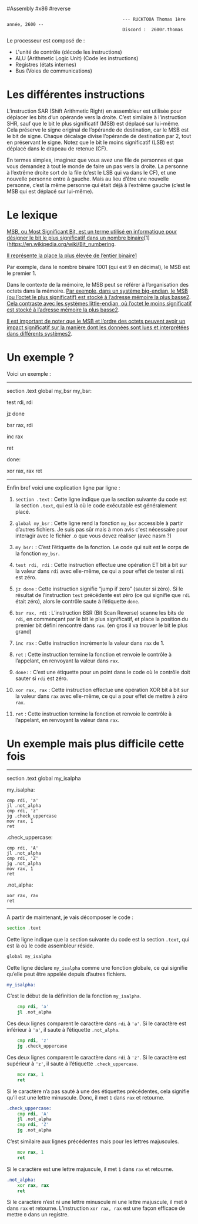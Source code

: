 #Assembly #x86 #reverse

												--- RUCKTOOA Thomas 1ère année, 2600 --
												Discord :  2600r.thomas

Le processeur est composé de : 

- L'unité de contrôle (décode les instructions)
- ALU (Arithmetic Logic Unit) (Code les instructions)
- Registres (états internes)
- Bus (Voies de communications)

# Les différentes instructions

L’instruction SAR (Shift Arithmetic Right) en assembleur est utilisée pour déplacer les bits d’un opérande vers la droite. C’est similaire à l’instruction SHR, sauf que le bit le plus significatif (MSB) est déplacé sur lui-même. Cela préserve le signe original de l’opérande de destination, car le MSB est le bit de signe. Chaque décalage divise l’opérande de destination par 2, tout en préservant le signe. Notez que le bit le moins significatif (LSB) est déplacé dans le drapeau de retenue (CF).

En termes simples, imaginez que vous avez une file de personnes et que vous demandez à tout le monde de faire un pas vers la droite. La personne à l’extrême droite sort de la file (c’est le LSB qui va dans le CF), et une nouvelle personne entre à gauche. Mais au lieu d’être une nouvelle personne, c’est la même personne qui était déjà à l’extrême gauche (c’est le MSB qui est déplacé sur lui-même).

# Le lexique

[MSB, ou Most Significant Bit, est un terme utilisé en informatique pour désigner le bit le plus significatif dans un nombre binaire](https://en.wikipedia.org/wiki/Bit_numbering)[1](https://en.wikipedia.org/wiki/Bit_numbering.

[Il représente la place la plus élevée de l’entier binaire](https://en.wikipedia.org/wiki/Bit_numbering)[1](https://en.wikipedia.org/wiki/Bit_numbering)

Par exemple, dans le nombre binaire 1001 (qui est 9 en décimal), le MSB est le premier 1.

Dans le contexte de la mémoire, le MSB peut se référer à l’organisation des octets dans la mémoire. [Par exemple, dans un système big-endian, le MSB (ou l’octet le plus significatif) est stocké à l’adresse mémoire la plus basse](https://www.allaboutcircuits.com/technical-articles/big-endian-little-endian-endianness-byte-arrangement-digital-systems/)[2](https://www.allaboutcircuits.com/technical-articles/big-endian-little-endian-endianness-byte-arrangement-digital-systems/). [Cela contraste avec les systèmes little-endian, où l’octet le moins significatif est stocké à l’adresse mémoire la plus basse](https://en.wikipedia.org/wiki/Bit_numbering)[2](https://www.allaboutcircuits.com/technical-articles/big-endian-little-endian-endianness-byte-arrangement-digital-systems/).

[Il est important de noter que le MSB et l’ordre des octets peuvent avoir un impact significatif sur la manière dont les données sont lues et interprétées dans différents systèmes](https://en.wikipedia.org/wiki/Bit_numbering)[2](https://www.allaboutcircuits.com/technical-articles/big-endian-little-endian-endianness-byte-arrangement-digital-systems/).

# Un exemple ? 

Voici un exemple :
________________________________________________________________
section .text 
global my_bsr my_bsr: 


test rdi, rdi 

jz done 



bsr rax, rdi
 
inc rax
 
ret 

done: 

xor rax, rax ret

________________________________________________________________

Enfin bref voici une explication ligne par ligne : 



1. `section .text` : Cette ligne indique que la section suivante du code est la section `.text`, qui est là où le code exécutable est généralement placé.
    
2. `global my_bsr` : Cette ligne rend la fonction `my_bsr` accessible à partir d’autres fichiers. Je suis pas sûr mais à mon avis c'est nécessaire pour interagir avec le fichier .o que vous devez réaliser (avec nasm ?)
    
3. `my_bsr:` : C’est l’étiquette de la fonction. Le code qui suit est le corps de la fonction `my_bsr`.
    
4. `test rdi, rdi` : Cette instruction effectue une opération ET bit à bit sur la valeur dans `rdi` avec elle-même, ce qui a pour effet de tester si `rdi` est zéro.
    
5. `jz done` : Cette instruction signifie “jump if zero” (sauter si zéro). Si le résultat de l’instruction `test` précédente est zéro (ce qui signifie que `rdi` était zéro), alors le contrôle saute à l’étiquette `done`.
    
6. `bsr rax, rdi` : L’instruction BSR (Bit Scan Reverse) scanne les bits de `rdi`, en commençant par le bit le plus significatif, et place la position du premier bit défini rencontré dans `rax`. (en gros il va trouver le bit le plus grand)
    
7. `inc rax` : Cette instruction incrémente la valeur dans `rax` de 1.
    
8. `ret` : Cette instruction termine la fonction et renvoie le contrôle à l’appelant, en renvoyant la valeur dans `rax`.
    
9. `done:` : C’est une étiquette pour un point dans le code où le contrôle doit sauter si `rdi` est zéro.
    
10. `xor rax, rax` : Cette instruction effectue une opération XOR bit à bit sur la valeur dans `rax` avec elle-même, ce qui a pour effet de mettre à zéro `rax`.
    
11. `ret` : Cette instruction termine la fonction et renvoie le contrôle à l’appelant, en renvoyant la valeur dans `rax`.
    



# Un exemple mais plus difficile cette fois 

______________________________________________________________________________

section .text
global my_isalpha

my_isalpha:
    
    cmp rdi, 'a'
    jl .not_alpha
    cmp rdi, 'z'
    jg .check_uppercase
    mov rax, 1
    ret

.check_uppercase:
    
    cmp rdi, 'A'
    jl .not_alpha
    cmp rdi, 'Z'
    jg .not_alpha
    mov rax, 1
    ret

.not_alpha:
    
    xor rax, rax
    ret
___________________________________________________

A partir de maintenant, je vais décomposer le code :

```asm
section .text
```

Cette ligne indique que la section suivante du code est la section `.text`, qui est là où le code assembleur réside.

```asm
global my_isalpha
```

Cette ligne déclare `my_isalpha` comme une fonction globale, ce qui signifie qu’elle peut être appelée depuis d’autres fichiers.

```asm
my_isalpha:
```

C’est le début de la définition de la fonction `my_isalpha`.

```asm
    cmp rdi, 'a'
    jl .not_alpha
```

Ces deux lignes comparent le caractère dans `rdi` à `'a'`. Si le caractère est inférieur à `'a'`, il saute à l’étiquette `.not_alpha`.

```asm
    cmp rdi, 'z'
    jg .check_uppercase
```

Ces deux lignes comparent le caractère dans `rdi` à `'z'`. Si le caractère est supérieur à `'z'`, il saute à l’étiquette `.check_uppercase`.

```asm
    mov rax, 1
    ret
```

Si le caractère n’a pas sauté à une des étiquettes précédentes, cela signifie qu’il est une lettre minuscule. Donc, il met `1` dans `rax` et retourne.

```asm
.check_uppercase:
    cmp rdi, 'A'
    jl .not_alpha
    cmp rdi, 'Z'
    jg .not_alpha
```

C’est similaire aux lignes précédentes mais pour les lettres majuscules.

```asm
    mov rax, 1
    ret
```

Si le caractère est une lettre majuscule, il met `1` dans `rax` et retourne.

```asm
.not_alpha:
    xor rax, rax
    ret
```

Si le caractère n’est ni une lettre minuscule ni une lettre majuscule, il met `0` dans `rax` et retourne. L’instruction `xor rax, rax` est une façon efficace de mettre `0` dans un registre.
